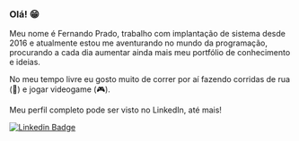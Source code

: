 ### Olá! 😁

Meu nome é Fernando Prado, trabalho com implantação de sistema desde 2016 e atualmente estou me aventurando no mundo da programação, procurando a cada dia aumentar ainda mais meu portfólio de conhecimento e ideias.

No meu tempo livre eu gosto muito de correr por aí fazendo corridas de rua (🏃) e jogar videogame (🎮).

Meu perfil completo pode ser visto no LinkedIn, até mais!

[![Linkedin Badge](https://img.shields.io/badge/-LinkedIn-blue?style=flat-square&logo=Linkedin&logoColor=white&link=https://www.linkedin.com/in/fernando-prado-122976156/)](https://www.linkedin.com/in/fernando-prado-122976156/)
